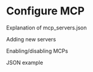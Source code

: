 # Configure MCP

Explanation of mcp_servers.json

Adding new servers

Enabling/disabling MCPs

JSON example